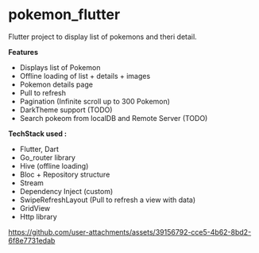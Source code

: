 # pokemon_flutter

Flutter project to display list of pokemons and theri detail.


**Features**

- Displays list of Pokemon
- Offline loading of list + details + images
- Pokemon details page
- Pull to refresh
- Pagination (Infinite scroll up to 300 Pokemon)
- DarkTheme support (TODO)
- Search pokeom from localDB and Remote Server (TODO)


**TechStack used :**

- Flutter, Dart
- Go_router library
- Hive (offline loading)
- Bloc + Repository structure
- Stream 
- Dependency Inject (custom) 
- SwipeRefreshLayout (Pull to refresh a view with data)
- GridView
- Http library

https://github.com/user-attachments/assets/39156792-cce5-4b62-8bd2-6f8e7731edab






  

